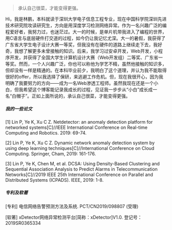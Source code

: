 > 承认自己很菜，才能变得更强。

Hi，我是林鹏，本科就读于深圳大学电子信息工程专业，现在中国科学院深圳先进技术研究院攻读研究生，方向是用深度学习检测网络异常。作为一名兴趣广泛的编程爱好者，我努力过，也迷茫过。大一的时候，是单片机带我进入了编程的世界，用C语言与底层硬件打交道的过程，如今仍让我记忆尤深。大一的暑假，我获得了广东省大学生电子设计大赛一等奖，但我没有在硬件的道路上继续走下去，我好奇，我想了解更多未曾接触的知识。后来，我学习过安卓开发，Web开发，小程序开发，并获得了全国大学生计算机设计大赛（Web开发组）二等奖、广东省一等奖。然而，一个人兴趣广泛，你也可以称他为学艺不精，虽然他接触的知识多，但却没有一样是精通的。在本科毕业前夕，我明白了这个道理，并认为我不能取得很好的offer，所以我选择了保研，来逃避工作危机。但，现在我很开心，因为我明确了我要努力的方向——成为一名Web渗透工程师。虽然我现在还是一个小白，但我希望这个博客能记录我成长的过程，见证我一步步从“小白”成长成一名“白帽子”。正如上面所说的，承认自己很菜，才能变得更强。


##### 我的一些论文

[1] Lin P, Ye K, Xu C Z. Netdetector: an anomaly detection platform for networked systems[C]//IEEE International Conference on Real-time Computing and Robotics. 2019: 69-74.

[2] Lin P, Ye K, Xu C Z. Dynamic network anomaly detection system by using deep learning techniques[C]//International Conference on Cloud Computing. Springer, Cham, 2019: 161-176.

[3] Lin P, Ye K, Chen M, et al. DCSA: Using Density-Based Clustering and Sequential Association Analysis to Predict Alarms in Telecommunication Networks[C]//2019 IEEE 25th International Conference on Parallel and Distributed Systems (ICPADS). IEEE, 2019: 1-8.


##### 专利及软著
[专利] 电信网络告警预测方法及系统. PCT/CN2019/098807 (受理)

[软著] xDetector网络异常检测平台[简称：xDetector]V1.0. 登记号：2019SR0365334
